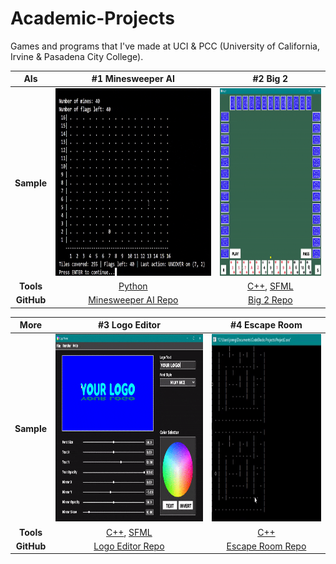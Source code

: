 # Academic-Projects

Games and programs that I've made at UCI & PCC (University of California, Irvine & Pasadena City College).

AIs | #1 Minesweeper AI | #2 Big 2
:-------------------------:|:-------------------------:|:-------------------------:
**Sample** | [<img src="Samples/Minesweeper AI Demo.gif" height='300'/>](https://github.com/JonathanCNg/Minesweeper-AI) | [<img src="Samples/Big2Demo-08-21-2022.gif" height='300'/>](https://github.com/JonathanCNg/Big-2-Game#readme)
**Tools** | [Python](https://www.python.org/) | [C++](https://www.cplusplus.com/), [SFML](https://www.sfml-dev.org/)
**GitHub** | [Minesweeper AI Repo](https://github.com/JonathanCNg/Minesweeper-AI) | [Big 2 Repo](https://github.com/JonathanCNg/Big-2-Game)



More | #3 Logo Editor | #4 Escape Room 
:-------------------------:|:-------------------------:|:-------------------------:
**Sample** | [<img src="Samples/logomaker-sample-2x.gif" height='300'/>](https://github.com/JonathanCNg/Logo-Editor#readme) | [<img src="Samples/escaperoom-sample-crop-3x.gif" height='300'/>](https://github.com/JonathanCNg/Escape-Room-Game)
**Tools** | [C++](https://www.cplusplus.com/), [SFML](https://www.sfml-dev.org/) | [C++](https://www.cplusplus.com/)
**GitHub** | [Logo Editor Repo](https://github.com/JonathanCNg/Logo-Editor) | [Escape Room Repo](https://github.com/JonathanCNg/Escape-Room-Game)
